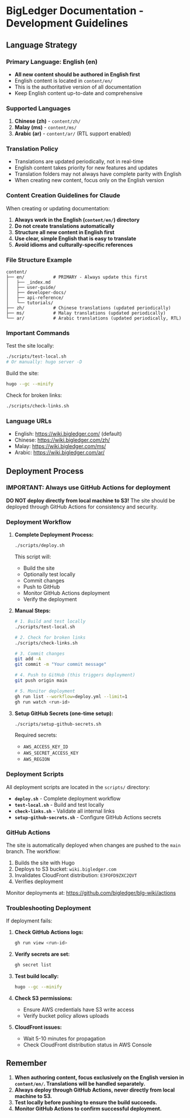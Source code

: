 # BigLedger Documentation - Development Guidelines

## Language Strategy

### Primary Language: English (en)
- **All new content should be authored in English first**
- English content is located in `content/en/`
- This is the authoritative version of all documentation
- Keep English content up-to-date and comprehensive

### Supported Languages
1. **Chinese (zh)** - `content/zh/`
2. **Malay (ms)** - `content/ms/`  
3. **Arabic (ar)** - `content/ar/` (RTL support enabled)

### Translation Policy
- Translations are updated periodically, not in real-time
- English content takes priority for new features and updates
- Translation folders may not always have complete parity with English
- When creating new content, focus only on the English version

### Content Creation Guidelines for Claude

When creating or updating documentation:

1. **Always work in the English (`content/en/`) directory**
2. **Do not create translations automatically**
3. **Structure all new content in English first**
4. **Use clear, simple English that is easy to translate**
5. **Avoid idioms and culturally-specific references**

### File Structure Example
```
content/
├── en/           # PRIMARY - Always update this first
│   ├── _index.md
│   ├── user-guide/
│   ├── developer-docs/
│   ├── api-reference/
│   └── tutorials/
├── zh/           # Chinese translations (updated periodically)
├── ms/           # Malay translations (updated periodically)
└── ar/           # Arabic translations (updated periodically, RTL)
```

### Important Commands

Test the site locally:
```bash
./scripts/test-local.sh
# Or manually: hugo server -D
```

Build the site:
```bash
hugo --gc --minify
```

Check for broken links:
```bash
./scripts/check-links.sh
```

### Language URLs
- English: https://wiki.bigledger.com/ (default)
- Chinese: https://wiki.bigledger.com/zh/
- Malay: https://wiki.bigledger.com/ms/
- Arabic: https://wiki.bigledger.com/ar/

## Deployment Process

### IMPORTANT: Always use GitHub Actions for deployment

**DO NOT deploy directly from local machine to S3!** The site should be deployed through GitHub Actions for consistency and security.

### Deployment Workflow

1. **Complete Deployment Process:**
   ```bash
   ./scripts/deploy.sh
   ```
   This script will:
   - Build the site
   - Optionally test locally
   - Commit changes
   - Push to GitHub
   - Monitor GitHub Actions deployment
   - Verify the deployment

2. **Manual Steps:**
   ```bash
   # 1. Build and test locally
   ./scripts/test-local.sh
   
   # 2. Check for broken links
   ./scripts/check-links.sh
   
   # 3. Commit changes
   git add -A
   git commit -m "Your commit message"
   
   # 4. Push to GitHub (this triggers deployment)
   git push origin main
   
   # 5. Monitor deployment
   gh run list --workflow=deploy.yml --limit=1
   gh run watch <run-id>
   ```

3. **Setup GitHub Secrets (one-time setup):**
   ```bash
   ./scripts/setup-github-secrets.sh
   ```
   Required secrets:
   - `AWS_ACCESS_KEY_ID`
   - `AWS_SECRET_ACCESS_KEY`
   - `AWS_REGION`

### Deployment Scripts

All deployment scripts are located in the `scripts/` directory:

- **`deploy.sh`** - Complete deployment workflow
- **`test-local.sh`** - Build and test locally
- **`check-links.sh`** - Validate all internal links
- **`setup-github-secrets.sh`** - Configure GitHub Actions secrets

### GitHub Actions

The site is automatically deployed when changes are pushed to the `main` branch. The workflow:

1. Builds the site with Hugo
2. Deploys to S3 bucket: `wiki.bigledger.com`
3. Invalidates CloudFront distribution: `E3FOFD9ZXC2QVT`
4. Verifies deployment

Monitor deployments at: https://github.com/bigledger/blg-wiki/actions

### Troubleshooting Deployment

If deployment fails:

1. **Check GitHub Actions logs:**
   ```bash
   gh run view <run-id>
   ```

2. **Verify secrets are set:**
   ```bash
   gh secret list
   ```

3. **Test build locally:**
   ```bash
   hugo --gc --minify
   ```

4. **Check S3 permissions:**
   - Ensure AWS credentials have S3 write access
   - Verify bucket policy allows uploads

5. **CloudFront issues:**
   - Wait 5-10 minutes for propagation
   - Check CloudFront distribution status in AWS Console

## Remember

1. **When authoring content, focus exclusively on the English version in `content/en/`. Translations will be handled separately.**
2. **Always deploy through GitHub Actions, never directly from local machine to S3.**
3. **Test locally before pushing to ensure the build succeeds.**
4. **Monitor GitHub Actions to confirm successful deployment.**